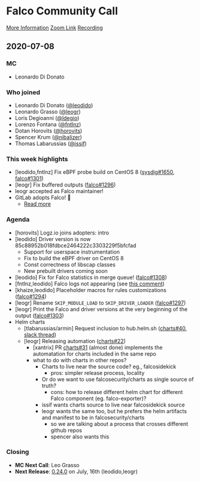# Falco Community Call

[More Information](https://github.com/falcosecurity/community)
[Zoom Link](https://zoom.us/my/cncffalcoproject)
[Recording]()

## 2020-07-08

### MC

- Leonardo Di Donato

### Who joined

- Leonardo Di Donato ([@leodido](https://github.com/leodido))
- Leonardo Grasso ([@leogr](https://github.com/leogr))
- Loris Degioanni ([@ldegio](https://github.com/ldegio))
- Lorenzo Fontana ([@fntlnz](https://github.com/fntlnz))
- Dotan Horovits ([@horovits](https://github.com/horovits))
- Spencer Krum ([@nibalizer](https://github.com/nibalizer))
- Thomas Labarussias ([@issif](https://github.com/issif))


### This week highlights

- [leodido,fntlnz] Fix eBPF probe build on CentOS 8 ([sysdig#1650](https://github.com/draios/sysdig/pull/1650), [falco#1301](https://github.com/falcosecurity/falco/pull/1301))
- [leogr] Fix buffered outputs ([falco#1296](https://github.com/falcosecurity/falco/pull/1296))
- leogr accepted as Falco maintainer!
- GitLab adopts Falco! :tada:
    - [Read more](https://gitlab.com/gitlab-org/gitlab/-/issues/218026)

### Agenda

- [horovits] Logz.io joins adopters: intro
- [leodido] Driver version is now 85c88952b018fdbce2464222c3303229f5bfcfad
    - Support for userspace instrumentation
    - Fix to build the eBPF driver on CentOS 8
    - Const correctness of libscap classes
    - New prebuilt drivers coming soon
- [leodido] Fix for Falco statistics in merge queue! ([falco#1308](https://github.com/falcosecurity/falco/pull/1308))
- [fntlnz,leodido] Falco logs not appearing (see [this comment](https://github.com/falcosecurity/falco/issues/1291#issuecomment-652440564))
- [khaize,leodido] Placeholder macros for rules customizations ([falco#1294](https://github.com/falcosecurity/falco/pull/1294))
- [leogr] Rename `SKIP_MODULE_LOAD` to `SKIP_DRIVER_LOADER` ([falco#1297](https://github.com/falcosecurity/falco/pull/1297))
- [leogr] Print the Falco and driver versions at the very beginning of the output ([falco#1303](https://github.com/falcosecurity/falco/pull/1303))
- Helm charts
  - [tlabarussias/armin] Request inclusion to hub.helm.sh ([charts#40](https://github.com/falcosecurity/charts/issues/40), [slack thread](https://kubernetes.slack.com/archives/CMWH3EH32/p1593965635011300))
  - [leogr] Releasing automation ([charts#22](https://github.com/falcosecurity/charts/issues/22))
    - [xantrix] PR [charts#31](https://github.com/falcosecurity/charts/pull/31) (almost done) implements the automatation for charts included in the same repo
    - what to do with charts in other repos?
        - Charts to live near the source code? eg., falcosidekick
            - pros: simpler release process, locality
        - Or do we want to use falcosecurity/charts as single source of truth?
            - cons: how to release different helm chart for different Falco component (eg. falco-exporter)?
        - issif wants charts source to live near falcosidekick source
        - leogr wants the same too, but he prefers the helm artifacts and manifest to be in falcosecurity/charts
            - so we are talking about a process that crosses different github repos
            - spencer also wants this

### Closing

- **MC Next Call**: Leo Grasso
- **Next Release**: [0.24.0](https://github.com/falcosecurity/falco/milestone/10) on July, 16th (leodido,leogr)
